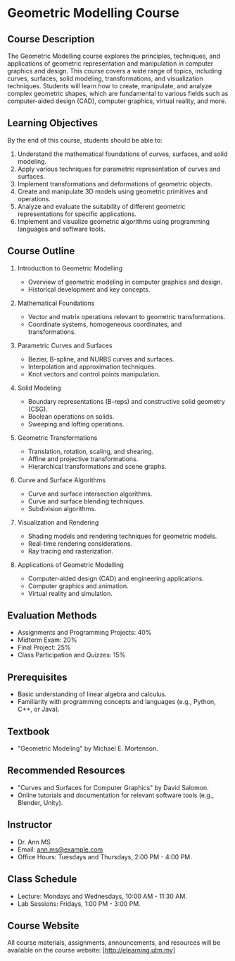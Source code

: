 # Geometric Modelling Course

## Course Description

The Geometric Modelling course explores the principles, techniques, and applications of geometric representation and manipulation in computer graphics and design. This course covers a wide range of topics, including curves, surfaces, solid modeling, transformations, and visualization techniques. Students will learn how to create, manipulate, and analyze complex geometric shapes, which are fundamental to various fields such as computer-aided design (CAD), computer graphics, virtual reality, and more.

## Learning Objectives

By the end of this course, students should be able to:

1. Understand the mathematical foundations of curves, surfaces, and solid modeling.
2. Apply various techniques for parametric representation of curves and surfaces.
3. Implement transformations and deformations of geometric objects.
4. Create and manipulate 3D models using geometric primitives and operations.
5. Analyze and evaluate the suitability of different geometric representations for specific applications.
6. Implement and visualize geometric algorithms using programming languages and software tools.

## Course Outline

1. Introduction to Geometric Modelling
   - Overview of geometric modeling in computer graphics and design.
   - Historical development and key concepts.

2. Mathematical Foundations
   - Vector and matrix operations relevant to geometric transformations.
   - Coordinate systems, homogeneous coordinates, and transformations.

3. Parametric Curves and Surfaces
   - Bezier, B-spline, and NURBS curves and surfaces.
   - Interpolation and approximation techniques.
   - Knot vectors and control points manipulation.

4. Solid Modeling
   - Boundary representations (B-reps) and constructive solid geometry (CSG).
   - Boolean operations on solids.
   - Sweeping and lofting operations.

5. Geometric Transformations
   - Translation, rotation, scaling, and shearing.
   - Affine and projective transformations.
   - Hierarchical transformations and scene graphs.

6. Curve and Surface Algorithms
   - Curve and surface intersection algorithms.
   - Curve and surface blending techniques.
   - Subdivision algorithms.

7. Visualization and Rendering
   - Shading models and rendering techniques for geometric models.
   - Real-time rendering considerations.
   - Ray tracing and rasterization.

8. Applications of Geometric Modelling
   - Computer-aided design (CAD) and engineering applications.
   - Computer graphics and animation.
   - Virtual reality and simulation.

## Evaluation Methods

- Assignments and Programming Projects: 40%
- Midterm Exam: 20%
- Final Project: 25%
- Class Participation and Quizzes: 15%

## Prerequisites

- Basic understanding of linear algebra and calculus.
- Familiarity with programming concepts and languages (e.g., Python, C++, or Java).

## Textbook

- "Geometric Modeling" by Michael E. Mortenson.

## Recommended Resources

- "Curves and Surfaces for Computer Graphics" by David Salomon.
- Online tutorials and documentation for relevant software tools (e.g., Blender, Unity).

## Instructor

- Dr. Ann MS
- Email: ann.ms@example.com
- Office Hours: Tuesdays and Thursdays, 2:00 PM - 4:00 PM.

## Class Schedule

- Lecture: Mondays and Wednesdays, 10:00 AM - 11:30 AM.
- Lab Sessions: Fridays, 1:00 PM - 3:00 PM.

## Course Website

All course materials, assignments, announcements, and resources will be available on the course website: [http://elearning.utm.my]

